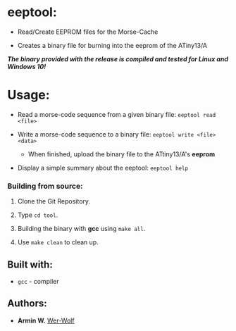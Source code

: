 # **eeptool:**

* Read/Create EEPROM files for the Morse-Cache

* Creates a binary file for burning into the eeprom of the ATiny13/A

***The binary provided with the release is compiled and tested for Linux and Windows 10!***

# **Usage:**

* Read a morse-code sequence from a given binary file:
    ```eeptool read <file>```

* Write a morse-code sequence to a binary file:
    ```eeptool write <file> <data>```
        
    * When finished, upload the binary file to the ATtiny13/A's **eeprom**

* Display a simple summary about the eeptool:
    ```eeptool help```

### **Building from source:**

1. Clone the Git Repository.

2. Type ```cd tool```.

3. Building the binary with **gcc** using ```make all```.

4. Use ```make clean``` to clean up.

## **Built with:**

* ```gcc``` - compiler

## **Authors:**

* **Armin W.** [Wer-Wolf](https://github.com/Wer-Wolf)

